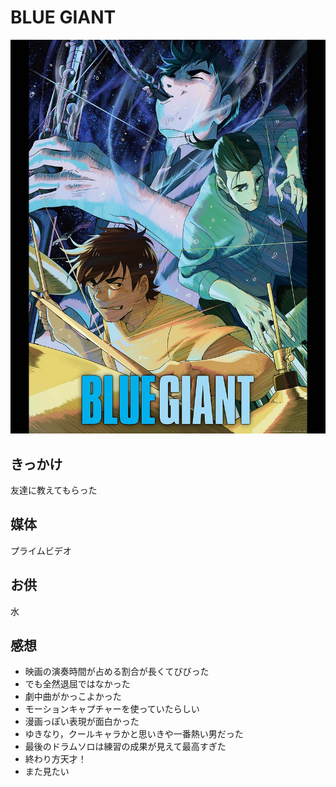 # BLUE GIANT

![image](image.jpg)

## きっかけ

友達に教えてもらった

## 媒体

プライムビデオ

## お供

水

## 感想

- 映画の演奏時間が占める割合が長くてびびった
- でも全然退屈ではなかった
- 劇中曲がかっこよかった
- モーションキャプチャーを使っていたらしい
- 漫画っぽい表現が面白かった
- ゆきなり，クールキャラかと思いきや一番熱い男だった
- 最後のドラムソロは練習の成果が見えて最高すぎた
- 終わり方天才！
- また見たい
